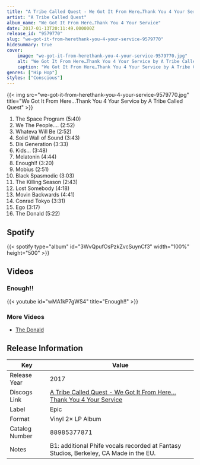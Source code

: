 ```yaml
---
title: "A Tribe Called Quest - We Got It From Here…Thank You 4 Your Service"
artist: "A Tribe Called Quest"
album_name: "We Got It From Here…Thank You 4 Your Service"
date: 2017-01-13T20:11:49.000000Z
release_id: "9579770"
slug: "we-got-it-from-herethank-you-4-your-service-9579770"
hideSummary: true
cover:
    image: "we-got-it-from-herethank-you-4-your-service-9579770.jpg"
    alt: "We Got It From Here…Thank You 4 Your Service by A Tribe Called Quest"
    caption: "We Got It From Here…Thank You 4 Your Service by A Tribe Called Quest"
genres: ["Hip Hop"]
styles: ["Conscious"]
---
```


{{< img src="we-got-it-from-herethank-you-4-your-service-9579770.jpg" title="We Got It From Here…Thank You 4 Your Service by A Tribe Called Quest" >}}

<!-- section break -->

1. The Space Program (5:40)
2. We The People.... (2:52)
3. Whateva Will Be (2:52)
4. Solid Wall of Sound (3:43)
5. Dis Generation (3:33)
6. Kids...  (3:48)
7. Melatonin (4:44)
8. Enough!! (3:20)
9. Mobius (2:51)
10. Black Spasmodic (3:03)
11. The Killing Season (2:43)
12. Lost Somebody (4:18)
13. Movin Backwards (4:41)
14. Conrad Tokyo (3:31)
15. Ego (3:17)
16. The Donald (5:22)

<!-- section break -->


## Spotify
{{< spotify type="album" id="3WvQpufOsPzkZvcSuynCf3" width="100%" height="500" >}}



## Videos
### Enough!!
{{< youtube id="wMA1kP7gWS4" title="Enough!!" >}}<br>

### More Videos

- [The Donald](https://www.youtube.com/watch?v=ReLIvQNlkLQ)


## Release Information
|  Key           | Value                                                |
| ---------------| ---------------------------------------------------- |
| Release Year   | 2017                                   |
| Discogs Link   | [A Tribe Called Quest - We Got It From Here…Thank You 4 Your Service](https://www.discogs.com/release/9579770-A-Tribe-Called-Quest-We-Got-It-From-HereThank-You-4-Your-Service) |
| Label          | Epic |
| Format         | Vinyl 2× LP Album |
| Catalog Number | 88985377871 |
| Notes | B1: additional Phife vocals recorded at Fantasy Studios, Berkeley, CA  Made in the EU.  |